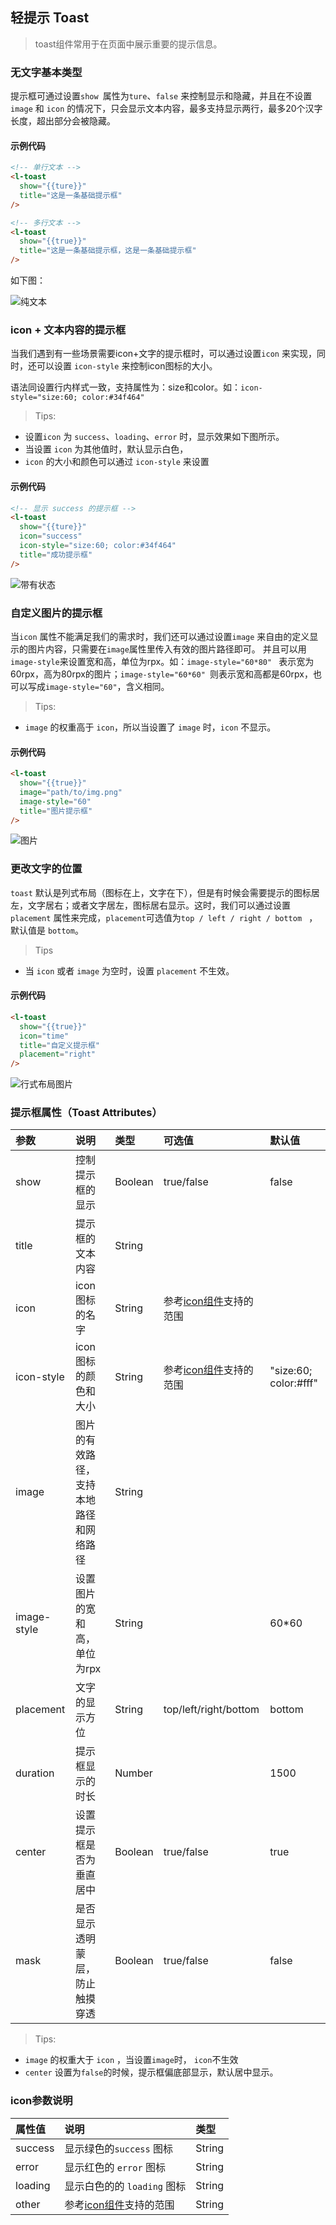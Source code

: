 
## 轻提示 Toast

> toast组件常用于在页面中展示重要的提示信息。


###  无文字基本类型

提示框可通过设置`show `属性为`ture`、`false` 来控制显示和隐藏，并且在不设置`image` 和 `icon` 的情况下，只会显示文本内容，最多支持显示两行，最多20个汉字长度，超出部分会被隐藏。

#### 示例代码
```html
<!-- 单行文本 -->
<l-toast
  show="{{ture}}"
  title="这是一条基础提示框"
/>

<!-- 多行文本 -->
<l-toast
  show="{{true}}"
  title="这是一条基础提示框，这是一条基础提示框"
/>

```

如下图：


![纯文本](http://imglf3.nosdn0.126.net/img/YUdIR2E3ME5weEhlS2R1Y2tEUE5DUE1CV2VYNHh5aWdWeFlubUdmeW5BR0RFdk1DSitTMjdRPT0.png?imageView&thumbnail=500x0&quality=96&stripmeta=0)


### icon + 文本内容的提示框

当我们遇到有一些场景需要icon+文字的提示框时，可以通过设置`icon` 来实现，同时，还可以设置 `icon-style` 来控制icon图标的大小。

语法同设置行内样式一致，支持属性为：size和color。如：`icon-style="size:60; color:#34f464"`
>Tips: 
 * 设置`icon` 为 `success`、`loading`、`error` 时，显示效果如下图所示。
 * 当设置 `icon` 为其他值时，默认显示白色，
 * `icon` 的大小和颜色可以通过 `icon-style` 来设置 

#### 示例代码
```html
<!-- 显示 success 的提示框 -->
<l-toast
  show="{{ture}}"
  icon="success"
  icon-style="size:60; color:#34f464"
  title="成功提示框"
/>

```

![带有状态](http://imglf5.nosdn0.126.net/img/YUdIR2E3ME5weEdEQUxENm5RRXoxVk1TYXQvRm42NTVxZzg5bzRSOEc4UWpnaUNWY0krT0F3PT0.png?imageView&thumbnail=500x0&quality=96&stripmeta=0)


### 自定义图片的提示框


当`icon` 属性不能满足我们的需求时，我们还可以通过设置`image` 来自由的定义显示的图片内容，只需要在`image`属性里传入有效的图片路径即可。
并且可以用`image-style`来设置宽和高，单位为rpx。如：`image-style="60*80" ` 表示宽为60rpx，高为80rpx的图片；`image-style="60*60" `则表示宽和高都是60rpx，也可以写成`image-style="60"`，含义相同。

>Tips: 
 * `image` 的权重高于 `icon`，所以当设置了 `image` 时，`icon` 不显示。

#### 示例代码
```html
<l-toast
  show="{{true}}"
  image="path/to/img.png"
  image-style="60"
  title="图片提示框"
/>

```

![图片](http://imglf4.nosdn0.126.net/img/YUdIR2E3ME5weEVtNTBFQndmb0JodFlTbm54bFNDUDNlN2p6akJoOWVOYWNwSUs5WTEvdXRRPT0.jpg?imageView&thumbnail=375x0&quality=96&stripmeta=0&type=jpg)

### 更改文字的位置

`toast` 默认是列式布局（图标在上，文字在下），但是有时候会需要提示的图标居左，文字居右；或者文字居左，图标居右显示。这时，我们可以通过设置 `placement` 属性来完成，`placement`可选值为`top / left / right / bottom ` ，默认值是 `bottom`。

> Tips
 * 当 `icon` 或者 `image` 为空时，设置 `placement` 不生效。

#### 示例代码
```html
<l-toast
  show="{{true}}"
  icon="time"
  title="自定义提示框"
  placement="right"
/>
```

![行式布局图片](http://imglf6.nosdn0.126.net/img/YUdIR2E3ME5weEZMSTg0Uzl2cENhaG92d3A0R2xsZWkvWi9QbFJLWFdSYnJHTmJIdlZJMGlBPT0.jpg?imageView&thumbnail=375x0&quality=96&stripmeta=0&type=jpg)


### 提示框属性（Toast Attributes）

| 参数   | 说明 | 类型 | 可选值 | 默认值 |  
|:----|:----|:----|:----|:----|
| show | 控制提示框的显示 | Boolean | true/false | false | 
| title | 提示框的文本内容 | String |   |  | 
| icon | icon图标的名字| String |  参考[icon组件][1]支持的范围|   | 
| icon-style | icon图标的颜色和大小| String |  参考[icon组件][1]支持的范围 |  "size:60; color:#fff" | 
| image | 图片的有效路径，支持本地路径和网络路径 | String |   |   | 
| image-style | 设置图片的宽和高，单位为rpx| String |   |  60*60 | 
| placement   | 文字的显示方位 | String | top/left/right/bottom  | bottom 
| duration   | 提示框显示的时长 | Number |  | 1500 
| center   | 设置提示框是否为垂直居中 | Boolean | true/false | true 
| mask   | 是否显示透明蒙层，防止触摸穿透 | Boolean | true/false | false 

>Tips: 
* `image` 的权重大于 `icon` ，当设置`image`时， `icon`不生效
* `center` 设置为`false`的时候，提示框偏底部显示，默认居中显示。


### icon参数说明

| 属性值   | 说明 | 类型 |
|:----|:----|:----|
| success | 显示绿色的`success` 图标 | String | 
| error | 显示红色的 `error` 图标 | String | 
| loading | 显示白色的的 `loading` 图标 | String | 
| other | 参考[icon组件][1]支持的范围 | String | 


  [1]: https://coding.net/u/indexer/p/Lin-mini/git/blob/master/docs/icon.md